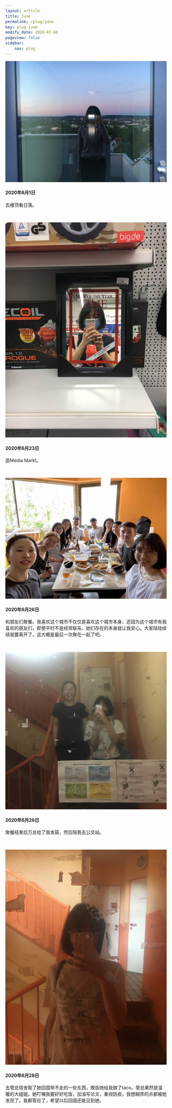 ```yaml
---
layout: article
title: June
permalink: /plog/june
key: plog-june
modify_date: 2020-07-08
pageview: false
sidebar:
    nav: plog
---
```




<!--more-->



<div class="card">
  <div class="card__image">
    <img class="image" src="https://github.com/Yuleii/Yuleii.github.io/raw/master/pictures/plog_pics/june/20200601.JPG"/>
  </div>
  <div class="card__content">
    <div class="card__header">
      <h4>2020年6月1日</h4>
    </div>
    <p>
      去楼顶看日落。
    </p>
  </div>
</div>

&nbsp;

<div class="card">
  <div class="card__image">
    <img class="image" src="https://github.com/Yuleii/Yuleii.github.io/raw/master/pictures/plog_pics/june/20200623.JPG"/>
  </div>
  <div class="card__content">
    <div class="card__header">
      <h4>2020年6月23日</h4>
    </div>
    <p>
      逛Media Markt。
    </p>
  </div>
</div>

&nbsp;

<div class="card">
  <div class="card__image">
    <img class="image" src="https://github.com/Yuleii/Yuleii.github.io/raw/master/pictures/plog_pics/june/20200626-1.JPG"/>
  </div>
  <div class="card__content">
    <div class="card__header">
      <h4>2020年6月26日</h4>
    </div>
    <p>
      和朋友们聚餐。我喜欢这个城市不仅仅是喜欢这个城市本身，还因为这个城市有我喜欢的朋友们，即使平时不是经常联系，她们存在的本身就让我安心。大家陆陆续续就要离开了，这大概是最后一次聚在一起了吧。
    </p>
  </div>
</div>

&nbsp;

<div class="card">
  <div class="card__image">
    <img class="image" src="https://github.com/Yuleii/Yuleii.github.io/raw/master/pictures/plog_pics/june/20200626-2.JPG"/>
  </div>
  <div class="card__content">
    <div class="card__header">
      <h4>2020年6月26日</h4>
    </div>
    <p>
      聚餐结束后万总给了我发箍，然后陪我去公交站。
    </p>
  </div>
</div>

&nbsp;

<div class="card">
  <div class="card__image">
    <img class="image" src="https://github.com/Yuleii/Yuleii.github.io/raw/master/pictures/plog_pics/june/20200628.JPG"/>
  </div>
  <div class="card__content">
    <div class="card__header">
      <h4>2020年6月28日</h4>
    </div>
    <p>
      去管总宿舍取了她回国带不走的一些东西，晚饭她给我做了taco。管总果然是温暖的大姐姐，她叮嘱我要好好吃饭，加油写论文，重视防疫，我想糊弄的点都被她发现了。我都答应了，希望以后回国还能见到她。
    </p>
  </div>
</div>